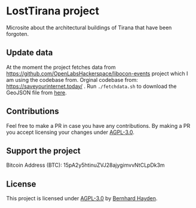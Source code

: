 # LostTirana project
Microsite about the architectural buildings of Tirana that have been forgoten.

## Update data

At the moment the project fetches data from https://github.com/OpenLabsHackerspace/libocon-events project which I am using the codebase from.
Orginal codebase from:  https://saveyourinternet.today/ .
Run ```./fetchdata.sh``` to download the GeoJSON file from [here](https://umap.openstreetmap.fr/en/map/copyright-action-day-2018_238803).

## Contributions

Feel free to make a PR in case you have any contributions. By making a PR you accept licensing your changes under [AGPL-3.0](#license).

## Support the project
Bitcoin Address (BTC): 15pA2y5htinuZVJ28ajygimvvNtCLpDk3m

## License

This project is licensed under [AGPL-3.0](LICENSE) by [Bernhard Hayden](https://nini.su).
